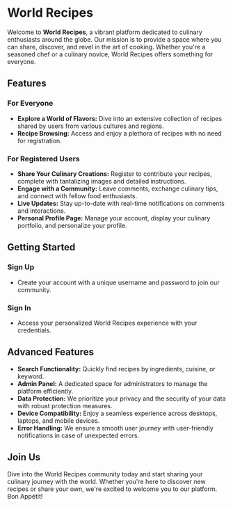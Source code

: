 # World Recipes

Welcome to **World Recipes**, a vibrant platform dedicated to culinary enthusiasts around the globe. Our mission is to provide a space where you can share, discover, and revel in the art of cooking. Whether you're a seasoned chef or a culinary novice, World Recipes offers something for everyone.

## Features

### For Everyone
- **Explore a World of Flavors:** Dive into an extensive collection of recipes shared by users from various cultures and regions.
- **Recipe Browsing:** Access and enjoy a plethora of recipes with no need for registration.

### For Registered Users
- **Share Your Culinary Creations:** Register to contribute your recipes, complete with tantalizing images and detailed instructions.
- **Engage with a Community:** Leave comments, exchange culinary tips, and connect with fellow food enthusiasts.
- **Live Updates:** Stay up-to-date with real-time notifications on comments and interactions.
- **Personal Profile Page:** Manage your account, display your culinary portfolio, and personalize your profile.
  
## Getting Started

### Sign Up
- Create your account with a unique username and password to join our community.

### Sign In
- Access your personalized World Recipes experience with your credentials.

## Advanced Features

- **Search Functionality:** Quickly find recipes by ingredients, cuisine, or keyword.
- **Admin Panel:** A dedicated space for administrators to manage the platform efficiently.
- **Data Protection:** We prioritize your privacy and the security of your data with robust protection measures.
- **Device Compatibility:** Enjoy a seamless experience across desktops, laptops, and mobile devices.
- **Error Handling:** We ensure a smooth user journey with user-friendly notifications in case of unexpected errors.

## Join Us

Dive into the World Recipes community today and start sharing your culinary journey with the world. Whether you're here to discover new recipes or share your own, we're excited to welcome you to our platform. Bon Appétit!

